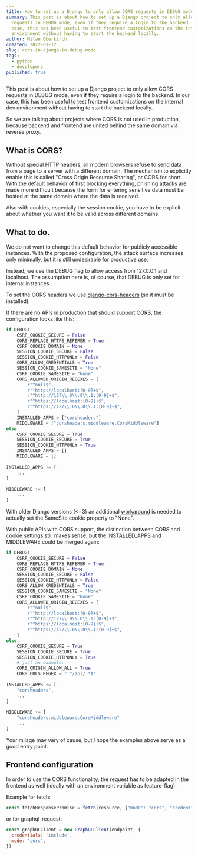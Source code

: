 ```yaml
---
title: How to set up a Django to only allow CORS requests in DEBUG mode
summary: This post is about how to set up a Django project to only allow CORS
  requests in DEBUG mode, even if they require a login to the backend. In our
  case, this has been useful to test frontend customizations on the internal dev
  environment without having to start the backend locally.
author: Milan Oberkirch
created: 2022-01-12
slug: cors-in-django-in-debug-mode
tags:
  - python
  - developers
published: true
---
```

This post is about how to set up a Django project to only allow CORS requests in DEBUG mode, even if they require a login to the backend. In our case, this has been useful to test frontend customizations on the internal dev environment without having to start the backend locally.

So we are talking about projects where CORS is not used in production, because backend and frontend are united behind the same domain via reverse proxy.

## What is CORS?

Without special HTTP headers, all modern browsers refuse to send data from a page to a server with a different domain. The mechanism to explicitly enable this is called "Cross Origin Resource Sharing", or CORS for short. With the default behavior of first blocking everything, phishing attacks are made more difficult because the form for entering sensitive data must be hosted at the same domain where the data is received.

Also with cookies, especially the session cookie, you have to be explicit about whether you want it to be valid across different domains.

## What to do.

We do not want to change this default behavior for publicly accessible instances. With the proposed configuration, the attack surface increases only minimally, but it is still undesirable for productive use.

Instead, we use the DEBUG flag to allow access from 127.0.0.1 and localhost. The assumption here is, of course, that DEBUG is only set for internal instances.

To set the CORS headers we use [django-cors-headers](https://github.com/adamchainz/django-cors-headers) (so it must be installed).

If there are no APIs in production that should support CORS, the configuration looks like this:

```python
if DEBUG:
    CSRF_COOKIE_SECURE = False
    CORS_REPLACE_HTTPS_REFERER = True
    CSRF_COOKIE_DOMAIN = None
    SESSION_COOKIE_SECURE = False
    SESSION_COOKIE_HTTPONLY = False
    CORS_ALLOW_CREDENTIALS = True
    SESSION_COOKIE_SAMESITE = "None"
    CSRF_COOKIE_SAMESITE = "None"
    CORS_ALLOWED_ORIGIN_REGEXES = [
        r"^null$",
        r"^http://localhost:[0-9]+$",
        r"^http://127\\.0\\.0\\.1:[0-9]+$",
        r"^https://localhost:[0-9]+$",
        r"^https://127\\.0\\.0\\.1:[0-9]+$",
    ]
    INSTALLED_APPS = ["corsheaders"]
    MIDDLEWARE = ["corsheaders.middleware.CorsMiddleware"]
else:
    CSRF_COOKIE_SECURE = True
    SESSION_COOKIE_SECURE = True
    SESSION_COOKIE_HTTPONLY = True
    INSTALLED_APPS = []
    MIDDLEWARE = []
 
INSTALLED_APPS += [
    ...
]
 
MIDDLEWARE += [
    ...
]
```

With older Django versions (<=3) an additional [workaround](https://github.com/zvyn/django-samesite-none) is needed to actually set the SameSite cookie property to "None".

With public APIs with CORS support, the distinction between CORS and cookie settings still makes sense, but the INSTALLED_APPS and MIDDLEWARE could be merged again:

```python
if DEBUG:
    CSRF_COOKIE_SECURE = False
    CORS_REPLACE_HTTPS_REFERER = True
    CSRF_COOKIE_DOMAIN = None
    SESSION_COOKIE_SECURE = False
    SESSION_COOKIE_HTTPONLY = False
    CORS_ALLOW_CREDENTIALS = True
    SESSION_COOKIE_SAMESITE = "None"
    CSRF_COOKIE_SAMESITE = "None"
    CORS_ALLOWED_ORIGIN_REGEXES = [
        r"^null$",
        r"^http://localhost:[0-9]+$",
        r"^http://127\\.0\\.0\\.1:[0-9]+$",
        r"^https://localhost:[0-9]+$",
        r"^https://127\\.0\\.0\\.1:[0-9]+$",
    ]
else:
    CSRF_COOKIE_SECURE = True
    SESSION_COOKIE_SECURE = True
    SESSION_COOKIE_HTTPONLY = True
    # just an example:
    CORS_ORIGIN_ALLOW_ALL = True
    CORS_URLS_REGEX = r'^/api/.*$'
 
INSTALLED_APPS += [
    "corsheaders",
    ...
]
 
MIDDLEWARE += [
    "corsheaders.middleware.CorsMiddleware"
    ...
]
```

Your milage may vary of cause, but I hope the examples above serve as a good entry point.

## Frontend configuration

In order to use the CORS functionality, the request has to be adapted in the frontend  as well (ideally with an environment variable as feature-flag).

Example for fetch:

```javascript
const fetchResponsePromise = fetch(resource, {"mode": "cors", "credentials": "include"})
```

or for graphql-request:

```javascript
const graphQLClient = new GraphQLClient(endpoint, {
  credentials: 'include',
  mode: 'cors',
})
```